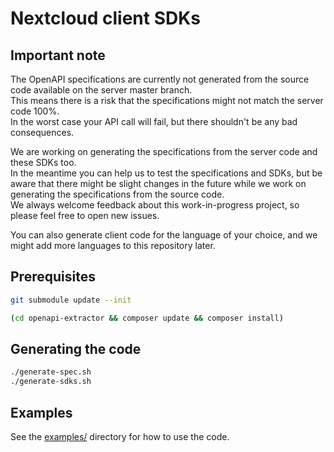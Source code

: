 # Nextcloud client SDKs

## Important note

The OpenAPI specifications are currently not generated from the source code available on the server master branch.  
This means there is a risk that the specifications might not match the server code 100%.  
In the worst case your API call will fail, but there shouldn't be any bad consequences.

We are working on generating the specifications from the server code and these SDKs too.  
In the meantime you can help us to test the specifications and SDKs, but be aware that there might be slight changes in the future while we work on generating the specifications from the source code.  
We always welcome feedback about this work-in-progress project, so please feel free to open new issues.

You can also generate client code for the language of your choice, and we might add more languages to this repository later.

## Prerequisites

```bash
git submodule update --init

(cd openapi-extractor && composer update && composer install)
```

## Generating the code

```bash
./generate-spec.sh
./generate-sdks.sh
```

## Examples

See the [examples/](examples/) directory for how to use the code.
